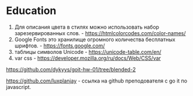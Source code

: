 # Education

1. Для описания цвета в стилях можно использовать набор зарезервированных слов. - https://htmlcolorcodes.com/color-names/
2. Google Fonts это хранилище огромного количества бесплатных шрифтов. - https://fonts.google.com/
3. таблицы символов Unicode - https://unicode-table.com/en/
4. var css - https://developer.mozilla.org/ru/docs/Web/CSS/var

https://github.com/dykyys/goit-hw-01/tree/blended-2

https://github.com/luxplanjay - ссылка на github преподователя с go it по javascript.
